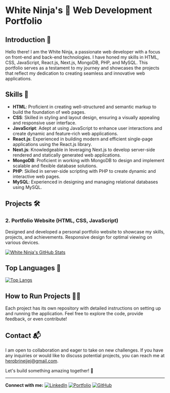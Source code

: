# White Ninja's 🥋 Web Development Portfolio

## Introduction 🌟

Hello there! I am the White Ninja, a passionate web developer with a focus on front-end and back-end technologies. I have honed my skills in HTML, CSS, JavaScript, React.js, Next.js, MongoDB, PHP, and MySQL. This portfolio serves as a testament to my journey and showcases the projects that reflect my dedication to creating seamless and innovative web applications.

## Skills 🚀

- **HTML**: Proficient in creating well-structured and semantic markup to build the foundation of web pages.
- **CSS**: Skilled in styling and layout design, ensuring a visually appealing and responsive user interface.
- **JavaScript**: Adept at using JavaScript to enhance user interactions and create dynamic and feature-rich web applications.
- **React.js**: Experienced in building modern and efficient single-page applications using the React.js library.
- **Next.js**: Knowledgeable in leveraging Next.js to develop server-side rendered and statically generated web applications.
- **MongoDB**: Proficient in working with MongoDB to design and implement scalable and flexible database solutions.
- **PHP**: Skilled in server-side scripting with PHP to create dynamic and interactive web pages.
- **MySQL**: Experienced in designing and managing relational databases using MySQL.

## Projects 🛠️

### 2. **Portfolio Website (HTML, CSS, JavaScript)**

Designed and developed a personal portfolio website to showcase my skills, projects, and achievements. Responsive design for optimal viewing on various devices.

[![White Ninja's GitHub Stats](https://github-readme-stats.vercel.app/api?username=whiteninja&show_icons=true&theme=radical)](https://github.com/whiteninja/Portfolio)

## Top Languages 🚀

[![Top Langs](https://github-readme-stats.vercel.app/api/top-langs/?username=whiteninja&layout=compact)](https://github.com/whiteninja/Portfolio)

## How to Run Projects 🏃‍♂️

Each project has its own repository with detailed instructions on setting up and running the application. Feel free to explore the code, provide feedback, or even contribute!

## Contact 📬

I am open to collaboration and eager to take on new challenges. If you have any inquiries or would like to discuss potential projects, you can reach me at [herobrinejjej@gmail.com](mailto:herobrinejjej@gmail.com).

Let's build something amazing together! 🚀

---

**Connect with me:**
[![LinkedIn](https://img.shields.io/badge/-LinkedIn-blue?style=flat-square&logo=linkedin&logoColor=white&link=https://www.linkedin.com/in/your-username/)](https://www.linkedin.com/in/white-ninja-elqasiri-61358b285/)
[![Portfolio](https://img.shields.io/badge/-Portfolio-yellow?style=flat-square&link=https://iwhite-ninja.github.io/Portfolio/)](https://iwhite-ninja.github.io/Portfolio/)
[![GitHub](https://img.shields.io/badge/-GitHub-black?style=flat-square&logo=github&logoColor=white&link=https://github.com/whiteninja)](https://github.com/whiteninja)
